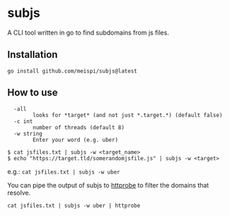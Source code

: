 # subjs
A CLI tool written in go to find subdomains from js files.

## Installation
```
go install github.com/meispi/subjs@latest
```

## How to use

```
  -all
        looks for *target* (and not just *.target.*) (default false)
  -c int
        number of threads (default 8)
  -w string
        Enter your word (e.g. uber)
```

```
$ cat jsfiles.txt | subjs -w <target_name>
$ echo "https://target.tld/somerandomjsfile.js" | subjs -w <target>
```

e.g.:
`cat jsfiles.txt | subjs -w uber`

You can pipe the output of subjs to [httprobe](https://github.com/tomnomnom/httprobe) to filter the domains that resolve.

```
cat jsfiles.txt | subjs -w uber | httprobe
```